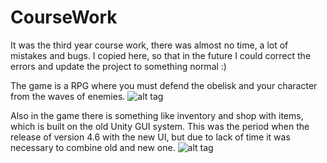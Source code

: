 # CourseWork
It was the third year course work, there was almost no time, a lot of mistakes and bugs.
I copied here, so that in the future I could correct the errors and update the project to something normal :)

The game is a RPG where you must defend the obelisk and your character from the waves of enemies.
![alt tag](http://cs636929.vk.me/v636929704/a7ac/FM7Q06xQ6Ag.jpg)

 Also in the game there is something like inventory and shop with items, which is built on the old Unity GUI system.
 This was the period when the release of version 4.6 with the new UI, but due to lack of time it was necessary to combine old and new one.
 ![alt tag](http://cs636929.vk.me/v636929704/a7b4/Hx5IrNJ600I.jpg)
